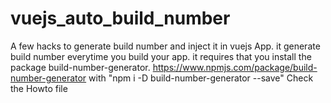 # vuejs_auto_build_number
A few hacks to generate build number and inject it in vuejs App.
it generate build number everytime you build your app.
it requires that you install the package build-number-generator.
https://www.npmjs.com/package/build-number-generator with "npm i -D build-number-generator --save"
Check the Howto file
